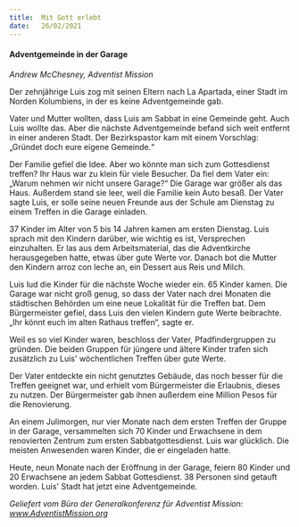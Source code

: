 ```yaml
---
title:  Mit Gott erlebt
date:   26/02/2021
---
```


#### Adventgemeinde in der Garage

_Andrew McChesney, Adventist Mission_

Der zehnjährige Luis zog mit seinen Eltern nach La Apartada, einer Stadt im Norden Kolumbiens, in der es keine Adventgemeinde gab.

Vater und Mutter wollten, dass Luis am Sabbat in eine Gemeinde geht. Auch Luis wollte das. Aber die nächste Adventgemeinde befand sich weit entfernt in einer anderen Stadt. Der Bezirkspastor kam mit einem Vorschlag: „Gründet doch eure eigene Gemeinde.“

Der Familie gefiel die Idee. Aber wo könnte man sich zum Gottesdienst treffen? Ihr Haus war zu klein für viele Besucher. Da fiel dem Vater ein: „Warum nehmen wir nicht unsere Garage?“ Die Garage war größer als das Haus. Außerdem stand sie leer, weil die Familie kein Auto besaß. Der Vater sagte Luis, er solle seine neuen Freunde aus der Schule am Dienstag zu einem Treffen in die Garage einladen.

37 Kinder im Alter von 5 bis 14 Jahren kamen am ersten Dienstag. Luis sprach mit den Kindern darüber, wie wichtig es ist, Versprechen einzuhalten. Er las aus dem Arbeitsmaterial, das die Adventkirche herausgegeben hatte, etwas über gute Werte vor. Danach bot die Mutter den Kindern arroz con leche an, ein Dessert aus Reis und Milch.

Luis lud die Kinder für die nächste Woche wieder ein. 65 Kinder kamen. Die Garage war nicht groß genug, so dass der Vater nach drei Monaten die städtischen Behörden um eine neue Lokalität für die Treffen bat. Dem Bürgermeister gefiel, dass Luis den vielen Kindern gute Werte beibrachte. „Ihr könnt euch im alten Rathaus treffen“, sagte er.

Weil es so viel Kinder waren, beschloss der Vater, Pfadfindergruppen zu gründen. Die beiden Gruppen für jüngere und ältere Kinder trafen sich zusätzlich zu Luis' wöchentlichen Treffen über gute Werte.

Der Vater entdeckte ein nicht genutztes Gebäude, das noch besser für die Treffen geeignet war, und erhielt vom Bürgermeister die Erlaubnis, dieses zu nutzen. Der Bürgermeister gab ihnen außerdem eine Million Pesos für die Renovierung.

An einem Julimorgen, nur vier Monate nach dem ersten Treffen der Gruppe in der Garage, versammelten sich 70 Kinder und Erwachsene in dem renovierten Zentrum zum ersten Sabbatgottesdienst. Luis war glücklich. Die meisten Anwesenden waren Kinder, die er eingeladen hatte.

Heute, neun Monate nach der Eröffnung in der Garage, feiern 80 Kinder und 20 Erwachsene an jedem Sabbat Gottesdienst. 38 Personen sind getauft worden. Luis' Stadt hat jetzt eine Adventgemeinde.

_Geliefert vom Büro der Generalkonferenz für Adventist Mission: www.AdventistMission.org_